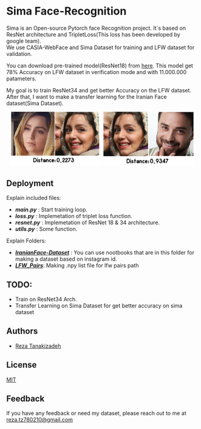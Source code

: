 
# Sima Face-Recognition

Sima is an Open-source Pytorch face Recognition project. It`s based on ResNet architecture and TripletLoss(This loss has been developed by google team).  
We use CASIA-WebFace and Sima Dataset for training and LFW dataset for validation.  

You can download pre-trained model(ResNet18) from [here](https://drive.google.com/file/d/1-6XeosHIyYkivi1UjJevl4oor1twVyQ7/view?usp=sharing). This model get 78% Accuracy on LFW dataset in verification mode and with 11.000.000 patameters.

My goal is to train ResNet34 and get better Accuracy on the LFW dataset. After that, I want to make a transfer learning for the Iranian Face dataset(Sima Dataset).  

<p align="center">
<img src="./inc/121.jpg" style="width:48%;"/>
<img src="./inc/2.jpg" style="width:48%;"/>
</p>


<!--
<p align="center">
<img src="./inc/120.jpg" style="height: 296px; width:500px; align:'center'"/>
<img src="./inc/2.jpg" style="height: 296px; width:500px;"/>
</p>
-->

## Deployment

Explain included files:

- ***main.py*** : Start training loop.  
- ***loss.py*** : Implemetation of triplet loss function.  
- ***resnet.py*** : Implemetation of ResNet 18 & 34 architecture.  
- ***utils.py*** : Some function.  

Explain Folders:

- ***[IranianFace-Dataset](https://github.com/mertz1999/Sima-Face-Recognition/tree/main/IranianFace-Dataset)*** : You can use nootbooks that are in this folder for making a dataset based on instagram id.  
- ***[LFW_Pairs](https://github.com/mertz1999/Sima-Face-Recognition/tree/main/LFW_Pairs)***: Making .npy list file for lfw pairs path


## TODO:
- Train on ResNet34 Arch.
- Transfer Learning on Sima Dataset for get better accuracy on sima dataset

## Authors

- [Reza Tanakizadeh](https://github.com/mertz1999)


## License

[MIT](https://choosealicense.com/licenses/mit/)


## Feedback

If you have any feedback or need my dataset, please reach out to me at reza.tz780210@gmail.com



